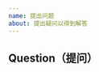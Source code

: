 ```yaml
---
name: 提出问题
about: 提出疑问以得到解答
---
```


## Question（提问）

<!--
    提问之前，请确定你已经过自己的努力，尝试解决过这个问题。

    Before asking a question, please make sure that you have tried your best to solve this problem.
-->
